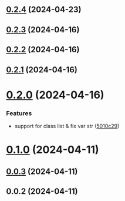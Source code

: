 ## [0.2.4](https://github.com/PengBoUESTC/vite-plugin-els-movable/compare/v0.2.3...v0.2.4) (2024-04-23)



## [0.2.3](https://github.com/PengBoUESTC/vite-plugin-els-movable/compare/v0.2.2...v0.2.3) (2024-04-16)



## [0.2.2](https://github.com/PengBoUESTC/vite-plugin-els-movable/compare/v0.2.1...v0.2.2) (2024-04-16)



## [0.2.1](https://github.com/PengBoUESTC/vite-plugin-els-movable/compare/v0.2.0...v0.2.1) (2024-04-16)



# [0.2.0](https://github.com/PengBoUESTC/vite-plugin-els-movable/compare/v0.1.0...v0.2.0) (2024-04-16)


### Features

* support for class list & fix var str ([5010c29](https://github.com/PengBoUESTC/vite-plugin-els-movable/commit/5010c29f749e591a80bc3bfeb76d61f9512390cf))



# [0.1.0](https://github.com/PengBoUESTC/vite-plugin-els-movable/compare/v0.0.3...v0.1.0) (2024-04-11)



## [0.0.3](https://github.com/PengBoUESTC/vite-plugin-els-movable/compare/v0.0.2...v0.0.3) (2024-04-11)



## 0.0.2 (2024-04-11)



